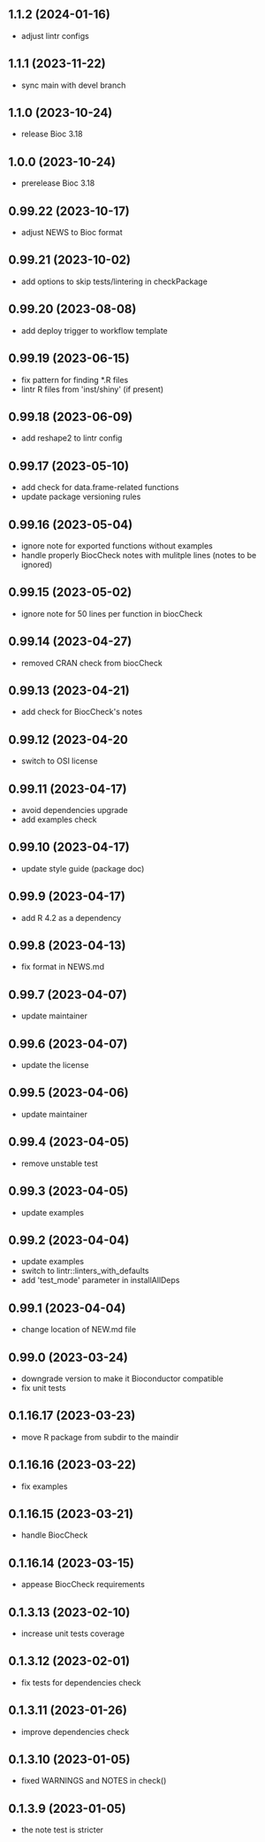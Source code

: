 ## 1.1.2 (2024-01-16)
- adjust lintr configs

## 1.1.1 (2023-11-22)
- sync main with devel branch

## 1.1.0 (2023-10-24)
- release Bioc 3.18

## 1.0.0 (2023-10-24)
- prerelease Bioc 3.18

## 0.99.22 (2023-10-17)
- adjust NEWS to Bioc format

## 0.99.21 (2023-10-02)
- add options to skip tests/lintering in checkPackage

## 0.99.20 (2023-08-08)
- add deploy trigger to workflow template

## 0.99.19 (2023-06-15)
- fix pattern for finding *.R files
- lintr R files from 'inst/shiny' (if present)

## 0.99.18 (2023-06-09)
- add reshape2 to lintr config

## 0.99.17 (2023-05-10)
- add check for data.frame-related functions
- update package versioning rules

## 0.99.16 (2023-05-04)
- ignore note for exported functions without examples
- handle properly BiocCheck notes with mulitple lines (notes to be ignored)

## 0.99.15 (2023-05-02)
- ignore note for 50 lines per function in biocCheck

## 0.99.14 (2023-04-27)
- removed CRAN check from biocCheck

## 0.99.13 (2023-04-21)
- add check for BiocCheck's notes

## 0.99.12 (2023-04-20
- switch to OSI license

## 0.99.11 (2023-04-17)
- avoid dependencies upgrade
- add examples check

## 0.99.10 (2023-04-17)
- update style guide (package doc)

## 0.99.9 (2023-04-17)
- add R 4.2 as a dependency

## 0.99.8 (2023-04-13)
- fix format in NEWS.md

## 0.99.7 (2023-04-07)
- update maintainer

## 0.99.6 (2023-04-07)
- update the license

## 0.99.5 (2023-04-06)
- update maintainer

## 0.99.4 (2023-04-05)
- remove unstable test

## 0.99.3 (2023-04-05)
- update examples

## 0.99.2 (2023-04-04)
- update examples
- switch to lintr::linters_with_defaults
- add 'test_mode' parameter in installAllDeps

## 0.99.1 (2023-04-04)
- change location of NEW.md file

## 0.99.0 (2023-03-24)
- downgrade version to make it Bioconductor compatible
- fix unit tests

## 0.1.16.17 (2023-03-23)
- move R package from subdir to the maindir

## 0.1.16.16 (2023-03-22)
- fix examples

## 0.1.16.15 (2023-03-21)
- handle BiocCheck

## 0.1.16.14 (2023-03-15)
- appease BiocCheck requirements 

## 0.1.3.13 (2023-02-10)
- increase unit tests coverage

## 0.1.3.12 (2023-02-01)
- fix tests for dependencies check

## 0.1.3.11 (2023-01-26)
- improve dependencies check

## 0.1.3.10 (2023-01-05)
- fixed WARNINGS and NOTES in check()

## 0.1.3.9 (2023-01-05)
- the note test is stricter
